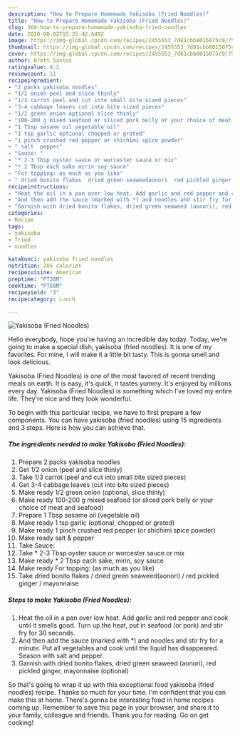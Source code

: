 ```yaml
---
description: "How to Prepare Homemade Yakisoba (Fried Noodles)"
title: "How to Prepare Homemade Yakisoba (Fried Noodles)"
slug: 368-how-to-prepare-homemade-yakisoba-fried-noodles
date: 2020-08-02T15:25:42.649Z
image: https://img-global.cpcdn.com/recipes/2455553_7d81cbb8015075c9/751x532cq70/yakisoba-fried-noodles-recipe-main-photo.jpg
thumbnail: https://img-global.cpcdn.com/recipes/2455553_7d81cbb8015075c9/751x532cq70/yakisoba-fried-noodles-recipe-main-photo.jpg
cover: https://img-global.cpcdn.com/recipes/2455553_7d81cbb8015075c9/751x532cq70/yakisoba-fried-noodles-recipe-main-photo.jpg
author: Brett Santos
ratingvalue: 4.2
reviewcount: 11
recipeingredient:
- "2 packs yakisoba noodles"
- "1/2 onion peel and slice thinly"
- "1/3 carrot peel and cut into small bite sized pieces"
- "3-4 cabbage leaves cut into bite sized pieces"
- "1/2 green onion optional slice thinly"
- "100-200 g mixed seafood or sliced pork belly or your choice of meat and seafood"
- "1 Tbsp sesame oil vegetable oil"
- "1 tsp garlic optional chopped or grated"
- "1 pinch crushed red pepper or shichimi spice powder"
- " salt  pepper"
- "Sauce: "
- "* 2-3 Tbsp oyster sauce or worcester sauce or mix"
- "* 2 Tbsp each sake mirin soy sauce"
- "For topping: as much as you like"
- " dried bonito flakes  dried green seaweedaonori  red pickled ginger  mayonnaise"
recipeinstructions:
- "Heat the oil in a pan over low heat. Add garlic and red pepper and cook until it smells good. Turn up the heat, put in seafood (or pork) and stir fry for 30 seconds."
- "And then add the sauce (marked with *) and noodles and stir fry for a minute. Put all vegetables and cook until the liquid has disappeared. Season with salt and pepper."
- "Garnish with dried bonito flakes, dried green seaweed (aonori), red pickled ginger, mayonnaise (optional)"
categories:
- Recipe
tags:
- yakisoba
- fried
- noodles

katakunci: yakisoba fried noodles 
nutrition: 106 calories
recipecuisine: American
preptime: "PT38M"
cooktime: "PT58M"
recipeyield: "3"
recipecategory: Lunch

---
```



![Yakisoba (Fried Noodles)](https://img-global.cpcdn.com/recipes/2455553_7d81cbb8015075c9/751x532cq70/yakisoba-fried-noodles-recipe-main-photo.jpg)

Hello everybody, hope you're having an incredible day today. Today, we're going to make a special dish, yakisoba (fried noodles). It is one of my favorites. For mine, I will make it a little bit tasty. This is gonna smell and look delicious.

Yakisoba (Fried Noodles) is one of the most favored of recent trending meals on earth. It is easy, it's quick, it tastes yummy. It's enjoyed by millions every day. Yakisoba (Fried Noodles) is something which I've loved my entire life. They're nice and they look wonderful.




To begin with this particular recipe, we have to first prepare a few components. You can have yakisoba (fried noodles) using 15 ingredients and 3 steps. Here is how you can achieve that.

<!--inarticleads1-->

##### The ingredients needed to make Yakisoba (Fried Noodles):

1. Prepare 2 packs yakisoba noodles
1. Get 1/2 onion (peel and slice thinly)
1. Take 1/3 carrot (peel and cut into small bite sized pieces)
1. Get 3-4 cabbage leaves (cut into bite sized pieces)
1. Make ready 1/2 green onion (optional, slice thinly)
1. Make ready 100-200 g mixed seafood (or sliced pork belly or your choice of meat and seafood)
1. Prepare 1 Tbsp sesame oil (vegetable oil)
1. Make ready 1 tsp garlic (optional, chopped or grated)
1. Make ready 1 pinch crushed red pepper (or shichimi spice powder)
1. Make ready  salt &amp; pepper
1. Take Sauce: 
1. Take * 2-3 Tbsp oyster sauce or worcester sauce or mix
1. Make ready * 2 Tbsp each sake, mirin, soy sauce
1. Make ready For topping: (as much as you like)
1. Take  dried bonito flakes / dried green seaweed(aonori) / red pickled ginger / mayonnaise




<!--inarticleads2-->

##### Steps to make Yakisoba (Fried Noodles):

1. Heat the oil in a pan over low heat. Add garlic and red pepper and cook until it smells good. Turn up the heat, put in seafood (or pork) and stir fry for 30 seconds.
1. And then add the sauce (marked with *) and noodles and stir fry for a minute. Put all vegetables and cook until the liquid has disappeared. Season with salt and pepper.
1. Garnish with dried bonito flakes, dried green seaweed (aonori), red pickled ginger, mayonnaise (optional)




So that's going to wrap it up with this exceptional food yakisoba (fried noodles) recipe. Thanks so much for your time. I'm confident that you can make this at home. There's gonna be interesting food in home recipes coming up. Remember to save this page in your browser, and share it to your family, colleague and friends. Thank you for reading. Go on get cooking!
